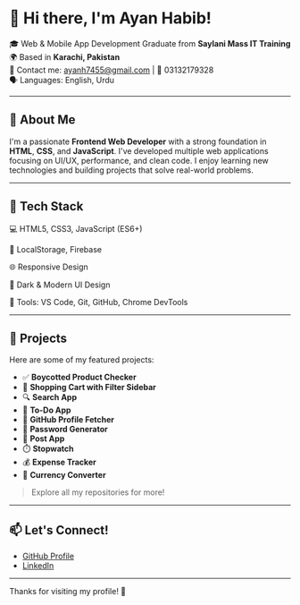 # 👋 Hi there, I'm Ayan Habib!

🎓 Web & Mobile App Development Graduate from **Saylani Mass IT Training**  
🌍 Based in **Karachi, Pakistan**  
📧 Contact me: ayanh7455@gmail.com | 📱 03132179328  
🗣️ Languages: English, Urdu

---

## 🚀 About Me

I'm a passionate **Frontend Web Developer** with a strong foundation in **HTML**, **CSS**, and **JavaScript**. I've developed multiple web applications focusing on UI/UX, performance, and clean code. I enjoy learning new technologies and building projects that solve real-world problems.

---

## 🧰 Tech Stack

💻 HTML5, CSS3, JavaScript (ES6+)

🧠 LocalStorage, Firebase

🌐 Responsive Design

🎨 Dark & Modern UI Design

🔧 Tools: VS Code, Git, GitHub, Chrome DevTools

---

## 📌 Projects

Here are some of my featured projects:

- ✅ **Boycotted Product Checker**
- 🛒 **Shopping Cart with Filter Sidebar**
- 🔍 **Search App**
- 📝 **To-Do App**
- 👤 **GitHub Profile Fetcher**
- 🔐 **Password Generator**
- 📰 **Post App**
- ⏱️ **Stopwatch**
- 💰 **Expense Tracker**
- 💱 **Currency Converter**

> Explore all my repositories for more!

---

## 📫 Let's Connect!

- [GitHub Profile](https://github.com/ayanhabib67)
- [LinkedIn]([https://linkedin.com/in/your-link-if-any](https://www.linkedin.com/in/ayan-habib-5ba315345/)) 


---

Thanks for visiting my profile! 🚀

